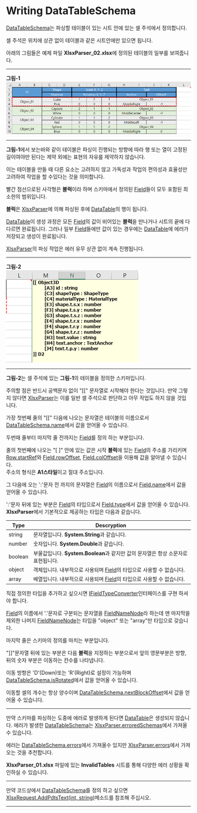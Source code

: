 # Writing DataTableSchema

[DataTableSchema][]는 파싱할 테이블이 있는 시트 안에 있는 셀 주석에서 정의합니다.

셀 주석은 위치에 상관 없이 테이블과 같은 시트안에만 있으면 됩니다.

아래의 그림들은 예제 파일 **XlsxParser_02.xlsx**에 정의된 테이블의 일부를 보여줍니다.

* * *
**그림-1**<br>
![picture-1](../images/picture-1.png)

* * *
**그림-1**에서 보는바와 같이 테이블은 파싱이 진행되는 방향에 따라 행 또는 열이 고정된 길이여야만 된다는 제약 외에는 표현의 자유를 제약하지 않습니다.

이는 테이블을 만들 때 다른 요소는 고려하지 않고 가독성과 작업의 편의성과 효율성만 고려하여 작업을 할 수있다는 것을 의미합니다. 

빨간 점선으로된 사각형은 **블럭**이라 하며 스키마에서 정의된 [Field][]들이 모두 포함된 최소한의 범위입니다.

**블럭**은 [XlsxParser][]에 의해 파싱된 후에 [DataTable][]의 행이 됩니다. 

[DataTable][]이 생성 과정은 모든 [Field][]의 값이 비어있는 **블럭**을 만나거나 시트의 끝에 다다르면 완료됩니다. 그러나 일부 [Field][]들에만 값이 있는 경우에는 [DataTable][]에 에러가 저장되고 생성이 완료됩니다.

[XlsxParser][]의 파싱 작업은 에러 유무 상관 없이 계속 진행됩니다. 

* * *
**그림-2**<br>
![picture-2](../images/picture-2.png)

* * *
**그림-2**는 셀 주석에 있는 **그림-1**의 테이블을 정의한 스키마입니다.

주의할 점은 반드시 공백문자 없이 "\[\[" 문자열로 시작해야 한다는 것입니다.
만약 그렇지 않다면 [XlsxParser][]는 이를 일반 셀 주석으로 판단하고 아무 작업도 하지 않을 것입니다.

가장 첫번째 줄의 "\[\[" 다음에 나오는 문자열은 테이블의 이름으로서 [DataTableSchema.name][]에서 값을 얻어올 수 있습니다.

두번때 줄부터 마지막 줄 전까지는 [Field][]를 정의 하는 부분입니다.

줄의 첫번째에 나오는 "\[ \]" 안에 있는 값은 시작 **블럭**에 있는 [Field][]의 주소를 가리키며 [Row.startRef][]와 [Field.rowOffset][], [Field.colOffset][]을 이용해 값을 알아낼 수 있습니다.<br>
주소의 형식은 **A1스타일**이고 절대 주소입니다.<br>

그 다음에 오는 ':'문자 전 까지의 문자열은 [Field][]의 이름으로서 
[Field.name][]에서 값을 얻어올 수 있습니다.

':'문자 뒤에 있는 부분은 [Field][]의 타입으로서 [Field.type][]에서 값을 얻어올 수 있습니다.<br>
**XlsxParser**에서 기본적으로 제공하는 타입은 다음과 같습니다.<br>

Type | Descryption
---- | -----------
string  | 문자열입니다. **System.String**과 같습니다.
number  | 숫자입니다. **System.Double**과 같습니다.
boolean | 부울값입니다. **System.Boolean**과 같지만 값의 문자열은 항상 소문자로 표현됩니다.
object  | 객체입니다. 내부적으로 사용되며 [Field][]의 타입으로 사용할 수 없습니다.
array   | 배열입니다. 내부적으로 사용되며 [Field][]의 타입으로 사용할 수 없습니다.

직접 정의한 타입을 추가하고 싶으시면 [IFieldTypeConverter][]인터페이스를 구현 하셔야 합니다.

[Field][]의 이름에서 '.'문자로 구분되는 문자열을 [FieldNameNode][]라 하는데 맨 마지막을 제외한 나머지 [FieldNameNode][]는 타입을 "object" 또는 "array"만 타입으로 갖습니다.

마지막 줄은 스키마의 정의를 마치는 부분입니다.

"\]\]"문자열 뒤에 있는 부분은 다음 **블럭**을 지정하는 부분으로서 앞의 영문부분은 방향, 뒤의 숫자 부분은 이동하는 칸수를 나타냅니다.

이동 방항은 'D'(Down)또는 'R'(Right)로 설정이 가능하며 [DataTableSchema.isRotated][]에서 값을 얻어올 수 있습니다.

이동할 셀의 개수는 항상 양수이며 [DataTableSchema.nextBlockOffset][]에서 값을 얻어올 수 있습니다.

* * *
만약 스키마를 파싱하는 도중에 에러로 발생하게 된다면 [DataTable][]은 생성되지 않습니다. 에러가 발생한 [DataTableSchema][]는 [XlsxParser.erroredSchemas][]에서 가져올 수 있습니다.

에러는 [DataTableSchema.errors][]에서 가져올수 있지만 [XlsxParser.errors][]에서 가져오는 것을 추천합니다.  

**XlsxParser_01.xlsx** 파일에 있는 **InvalidTables** 시트를 통해 다양한 에러 상황을 확인하실 수 있습니다.

* * *
만약 코드상에서 [DataTableSchema][]를 정의 하고 싶으면 [XlsxRequest.AddPdtsText(int, string)][]메소드를 참조해 주십시오.

* * *

[DataTableSchema]:                 ../03-API/DataTableSchema.html
[DataTableSchema.name]:            ../03-API/DataTableSchema.html#05
[DataTableSchema.errors]:          ../03-API/DataTableSchema.html#11
[DataTableSchema.isRotated]:       ../03-API/DataTableSchema.html#07
[DataTableSchema.nextBlockOffset]: ../03-API/DataTableSchema.html#08

[Field]:           ../03-API/DataTableSchema.Field.html
[Field.name]:      ../03-API/DataTableSchema.Field.html#04
[Field.type]:      ../03-API/DataTableSchema.Field.html#05
[Field.rowOffset]: ../03-API/DataTableSchema.Field.html#02
[Field.colOffset]: ../03-API/DataTableSchema.Field.html#03

[Row.startRef]: ../03-API/DataTable.Row.html#00

[FieldNameNode]: ../03-API/DataTableSchema.FieldNameNode.html

[IFieldTypeConverter]: ../03-API/DataTable.IFieldTypeConverter.html

[XlsxParser]:                ../03-API/XlsxParser.html
[XlsxParser.erroredSchemas]: ../03-API/XlsxParser.html#04       
[XlsxParser.errors]:         ../03-API/XlsxParser.html#05

[DataTable]:       ../03-API/DataTable.html

[XlsxRequest.AddPdtsText(int, string)]: ../03-API/XlsxRequest.html#06
